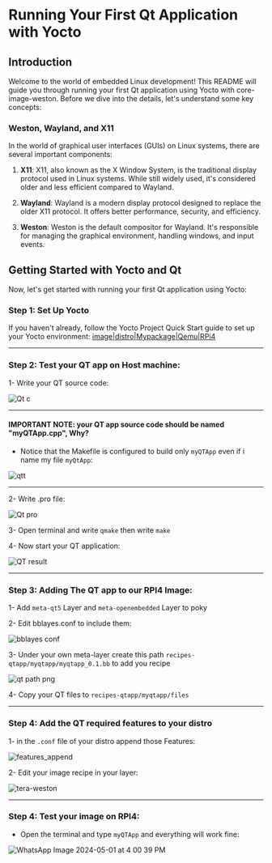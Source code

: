# Running Your First Qt Application with Yocto

## Introduction
Welcome to the world of embedded Linux development! This README will guide you through running your first Qt application using Yocto with core-image-weston. Before we dive into the details, let's understand some key concepts:

### Weston, Wayland, and X11
In the world of graphical user interfaces (GUIs) on Linux systems, there are several important components:

1. **X11**: X11, also known as the X Window System, is the traditional display protocol used in Linux systems. While still widely used, it's considered older and less efficient compared to Wayland.

2. **Wayland**: Wayland is a modern display protocol designed to replace the older X11 protocol. It offers better performance, security, and efficiency.
  
3. **Weston**: Weston is the default compositor for Wayland. It's responsible for managing the graphical environment, handling windows, and input events.


## Getting Started with Yocto and Qt
Now, let's get started with running your first Qt application using Yocto:

### Step 1: Set Up Yocto
If you haven't already, follow the Yocto Project Quick Start guide to set up your Yocto environment:
[image|distro|Mypackage|Qemu|RPi4](https://github.com/mgtera200/YOCTO/tree/main/04-%20tera-image%20%7C%20tera%20distro%20%7C%20My%20package%20%20%7C%20Qemu%20%7C%20RPi4)

---

### Step 2: Test your QT app on Host machine:
1- Write your QT source code:


![Qt c](https://github.com/mgtera200/Qt-Application-with-Yocto/assets/127119775/bc021c18-5ada-4263-b709-32c226af0141)


---

#### IMPORTANT NOTE: your QT app source code should be named "myQTApp.cpp", Why?

- Notice that the Makefile is configured to build only `myQTApp` even if i name my file `myQtApp`:


![qtt](https://github.com/mgtera200/Qt-Application-with-Yocto/assets/127119775/ebd931a1-d8d9-4298-98e2-be828c8ffff3)

---

2- Write .pro file:


![Qt pro](https://github.com/mgtera200/Qt-Application-with-Yocto/assets/127119775/52a256cc-912f-45b5-ba27-247c12a35f64)



3- Open terminal and write `qmake` then write `make`


4- Now start your QT application:


![QT result](https://github.com/mgtera200/Qt-Application-with-Yocto/assets/127119775/791cb650-151a-4279-9704-bff8c45644b4)


---

### Step 3: Adding The QT app to our RPI4 Image:



1- Add `meta-qt5` Layer and `meta-openembedded` Layer to poky

2- Edit bblayes.conf to include them:


![bblayes conf](https://github.com/mgtera200/Qt-Application-with-Yocto/assets/127119775/1c67ff07-eb0b-4cd0-885a-a222882d0c54)






3- Under your own meta-layer create this path `recipes-qtapp/myqtapp/myqtapp_0.1.bb` to add you recipe


![qt path png](https://github.com/mgtera200/Qt-Application-with-Yocto/assets/127119775/c5ef5eb0-f2b5-4dee-a020-d87df973711f)



4- Copy your QT files to `recipes-qtapp/myqtapp/files`

---

### Step 4: Add the QT required features to your distro

1- in the `.conf` file of your distro append those Features:


![features_append](https://github.com/mgtera200/Qt-Application-with-Yocto/assets/127119775/0ef4fd8a-442e-44b7-ab49-019053a5f2d0)


2- Edit your image recipe in your layer:


![tera-weston](https://github.com/mgtera200/Qt-Application-with-Yocto/assets/127119775/4d7e9632-bf06-4ff6-882d-96980ade0bdf)

---

### Step 4: Test your image on RPI4:

- Open the terminal and type `myQTApp` and everything will work fine:


![WhatsApp Image 2024-05-01 at 4 00 39 PM](https://github.com/mgtera200/Qt-Application-with-Yocto/assets/127119775/ad89ac73-5ad8-4af4-ac67-a6c165596e38)
